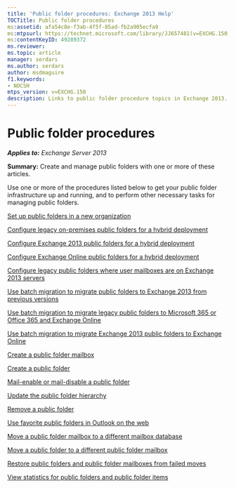 ```yaml
---
title: 'Public folder procedures: Exchange 2013 Help'
TOCTitle: Public folder procedures
ms:assetid: afa54c8e-f3ab-4f5f-85ad-fb2a905ecfa9
ms:mtpsurl: https://technet.microsoft.com/library/JJ657481(v=EXCHG.150)
ms:contentKeyID: 49289372
ms.reviewer: 
ms.topic: article
manager: serdars
ms.author: serdars
author: msdmaguire
f1.keywords:
- NOCSH
mtps_version: v=EXCHG.150
description: Links to public folder procedure topics in Exchange 2013.
---
```


# Public folder procedures

_**Applies to:** Exchange Server 2013_

**Summary:** Create and manage public folders with one or more of these articles.

Use one or more of the procedures listed below to get your public folder infrastructure up and running, and to perform other necessary tasks for managing public folders.

[Set up public folders in a new organization](../ExchangeOnline/collaboration-exo/public-folders/set-up-public-folders.md)

[Configure legacy on-premises public folders for a hybrid deployment](../ExchangeOnline/collaboration-exo/public-folders/set-up-legacy-hybrid-public-folders.md)

[Configure Exchange 2013 public folders for a hybrid deployment](/exchange/collaboration-exo/public-folders/set-up-modern-hybrid-public-folders)

[Configure Exchange Online public folders for a hybrid deployment](../ExchangeOnline/collaboration-exo/public-folders/set-up-exo-hybrid-public-folders.md)

[Configure legacy public folders where user mailboxes are on Exchange 2013 servers](configure-legacy-public-folders-where-user-mailboxes-are-on-exchange-2013-servers-exchange-2013-help.md)

[Use batch migration to migrate public folders to Exchange 2013 from previous versions](use-batch-migration-to-migrate-public-folders-to-exchange-2013-from-previous-versions-exchange-2013-help.md)

[Use batch migration to migrate legacy public folders to Microsoft 365 or Office 365 and Exchange Online](../ExchangeOnline/collaboration-exo/public-folders/batch-migration-of-legacy-public-folders.md)

[Use batch migration to migrate Exchange 2013 public folders to Exchange Online](../ExchangeServer/collaboration/public-folders/migrate-to-exchange-online.md)

[Create a public folder mailbox](../ExchangeOnline/collaboration-exo/public-folders/create-public-folder-mailbox.md)

[Create a public folder](../ExchangeOnline/collaboration-exo/public-folders/create-public-folder.md)

[Mail-enable or mail-disable a public folder](../ExchangeOnline/collaboration-exo/public-folders/enable-or-disable-mail-for-public-folder.md)

[Update the public folder hierarchy](../ExchangeOnline/collaboration-exo/public-folders/update-public-folder-hierarchy.md)

[Remove a public folder](../ExchangeOnline/collaboration-exo/public-folders/remove-public-folder.md)

[Use favorite public folders in Outlook on the web](../ExchangeOnline/collaboration-exo/public-folders/use-favorite-public-folders.md)

[Move a public folder mailbox to a different mailbox database](move-a-public-folder-mailbox-to-a-different-mailbox-database-exchange-2013-help.md)

[Move a public folder to a different public folder mailbox](move-a-public-folder-to-a-different-public-folder-mailbox-exchange-2013-help.md)

[Restore public folders and public folder mailboxes from failed moves](restore-public-folders-and-public-folder-mailboxes-from-failed-moves-exchange-2013-help.md)

[View statistics for public folders and public folder items](../ExchangeOnline/collaboration-exo/public-folders/view-public-folder-statistics.md)